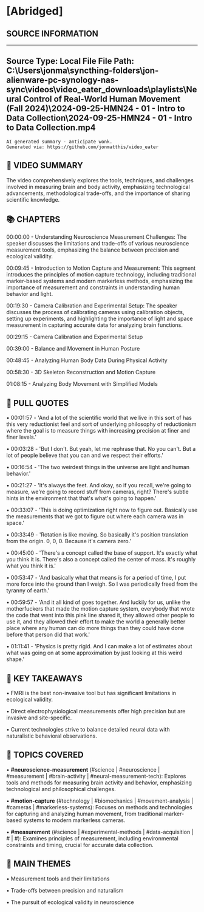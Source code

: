 # [Abridged] 

## SOURCE INFORMATION
--------------------------------------------------
Source Type: Local File
File Path: C:\Users\jonma\syncthing-folders\jon-alienware-pc-synology-nas-sync\videos\video_eater_downloads\playlists\Neural Control of Real-World Human Movement (Fall 2024)\2024-09-25-HMN24 - 01 - Intro to Data Collection\2024-09-25-HMN24 - 01 - Intro to Data Collection.mp4
--------------------------------------------------



    
```
AI generated summary - anticipate wonk.
Generated via: https://github.com/jonmatthis/video_eater
```


📝 VIDEO SUMMARY
--------------------------------------------------
The video comprehensively explores the tools, techniques, and challenges involved in measuring brain and body activity, emphasizing technological advancements, methodological trade-offs, and the importance of sharing scientific knowledge.

📚 CHAPTERS
--------------------------------------------------

00:00:00 - Understanding Neuroscience Measurement Challenges:
 The speaker discusses the limitations and trade-offs of various neuroscience measurement tools, emphasizing the balance between precision and ecological validity.

00:09:45 - Introduction to Motion Capture and Measurement:
 This segment introduces the principles of motion capture technology, including traditional marker-based systems and modern markerless methods, emphasizing the importance of measurement and constraints in understanding human behavior and light.

00:19:30 - Camera Calibration and Experimental Setup:
 The speaker discusses the process of calibrating cameras using calibration objects, setting up experiments, and highlighting the importance of light and space measurement in capturing accurate data for analyzing brain functions.

00:29:15 - Camera Calibration and Experimental Setup

00:39:00 - Balance and Movement in Human Posture

00:48:45 - Analyzing Human Body Data During Physical Activity

00:58:30 - 3D Skeleton Reconstruction and Motion Capture

01:08:15 - Analyzing Body Movement with Simplified Models


💬 PULL QUOTES
--------------------------------------------------

• 00:01:57 - 'And a lot of the scientific world that we live in this sort of has this very reductionist feel and sort of underlying philosophy of reductionism where the goal is to measure things with increasing precision at finer and finer levels.'

• 00:03:28 - 'But I don't. But yeah, let me rephrase that. No you can't. But a lot of people believe that you can and we respect their efforts.'

• 00:16:54 - 'The two weirdest things in the universe are light and human behavior.'

• 00:21:27 - 'It's always the feet. And okay, so if you recall, we're going to measure, we're going to record stuff from cameras, right? There's subtle hints in the environment that that's what's going to happen.'

• 00:33:07 - 'This is doing optimization right now to figure out. Basically use the measurements that we got to figure out where each camera was in space.'

• 00:33:49 - 'Rotation is like moving. So basically it's position translation from the origin. 0, 0, 0. Because it's camera zero.'

• 00:45:00 - 'There's a concept called the base of support. It's exactly what you think it is. There's also a concept called the center of mass. It's roughly what you think it is.'

• 00:53:47 - 'And basically what that means is for a period of time, I put more force into the ground than I weigh. So I was periodically freed from the tyranny of earth.'

• 00:59:57 - 'And it all kind of goes together. And luckily for us, unlike the motherfuckers that made the motion capture system, everybody that wrote the code that went into this pink line shared it, they allowed other people to use it, and they allowed their effort to make the world a generally better place where any human can do more things than they could have done before that person did that work.'

• 01:11:41 - 'Physics is pretty rigid. And I can make a lot of estimates about what was going on at some approximation by just looking at this weird shape.'


🎯 KEY TAKEAWAYS
--------------------------------------------------

• FMRI is the best non-invasive tool but has significant limitations in ecological validity.

• Direct electrophysiological measurements offer high precision but are invasive and site-specific.

• Current technologies strive to balance detailed neural data with naturalistic behavioral observations.

🤔 TOPICS COVERED
--------------------------------------------------

• **#neuroscience-measurement**
 	(#science | #neuroscience | #measurement | #brain-activity | #neural-measurement-tech):
		 Explores tools and methods for measuring brain activity and behavior, emphasizing technological and philosophical challenges.

• **#motion-capture**
 	(#technology | #biomechanics | #movement-analysis | #cameras | #markerless-systems):
		 Focuses on methods and technologies for capturing and analyzing human movement, from traditional marker-based systems to modern markerless cameras.

• **#measurement**
 	(#science | #experimental-methods | #data-acquisition | # | #):
		 Examines principles of measurement, including environmental constraints and timing, crucial for accurate data collection.


💭 MAIN THEMES
--------------------------------------------------

• Measurement tools and their limitations

• Trade-offs between precision and naturalism

• The pursuit of ecological validity in neuroscience
